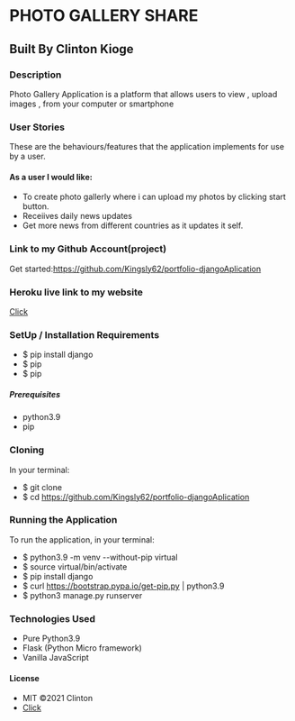 # PHOTO GALLERY SHARE

## Built By Clinton Kioge

### Description

Photo Gallery Application is a platform that allows users to view , upload images , from your computer or smartphone

### User Stories

These are the behaviours/features that the application implements for use by a user.

#### As a user I would like:

- To create photo gallerly where i can upload my photos by clicking start button.
- Receiives daily news updates
- Get more news from different countries as it updates it self.

### Link to my Github Account(project)

Get started:https://github.com/Kingsly62/portfolio-djangoAplication

### Heroku live link to my website

[Click]()

### SetUp / Installation Requirements

- $ pip install django
- $ pip
- $ pip

##### Prerequisites

- python3.9
- pip

### Cloning

In your terminal:

- $ git clone
- $ cd https://github.com/Kingsly62/portfolio-djangoAplication

### Running the Application

To run the application, in your terminal:

- $ python3.9 -m venv --without-pip virtual
- $ source virtual/bin/activate
- $ pip install django
- $ curl https://bootstrap.pypa.io/get-pip.py | python3.9
- $ python3 manage.py runserver

### Technologies Used

- Pure Python3.9
- Flask (Python Micro framework)
- Vanilla JavaScript

#### License

- MIT ©2021 Clinton
- [Click](https://opensource.org/civicrm/mailing/confirm?reset=1&cid=63735&sid=22975&h=fb22e32f66706d47)
